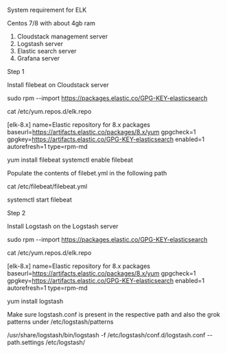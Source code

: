 System requirement for ELK 

Centos 7/8 with about 4gb ram 

1. Cloudstack management server
2. Logstash server
3. Elastic search server
4. Grafana server


Step 1 

Install filebeat on Cloudstack server

sudo rpm --import https://packages.elastic.co/GPG-KEY-elasticsearch

cat /etc/yum.repos.d/elk.repo

[elk-8.x]
name=Elastic repository for 8.x packages
baseurl=https://artifacts.elastic.co/packages/8.x/yum
gpgcheck=1
gpgkey=https://artifacts.elastic.co/GPG-KEY-elasticsearch
enabled=1
autorefresh=1
type=rpm-md

yum install filebeat
systemctl enable filebeat

Populate the contents of filebet.yml in the following path 

cat /etc/filebeat/filebeat.yml

systemctl start filebeat


Step 2

Install Logstash on the Logstash server


sudo rpm --import https://packages.elastic.co/GPG-KEY-elasticsearch

cat /etc/yum.repos.d/elk.repo

[elk-8.x]
name=Elastic repository for 8.x packages
baseurl=https://artifacts.elastic.co/packages/8.x/yum
gpgcheck=1
gpgkey=https://artifacts.elastic.co/GPG-KEY-elasticsearch
enabled=1
autorefresh=1
type=rpm-md

yum install logstash

Make sure logstash.conf is present in the respective path and also the grok patterns under /etc/logstash/patterns



/usr/share/logstash/bin/logstash  -f /etc/logstash/conf.d/logstash.conf  --path.settings /etc/logstash/
